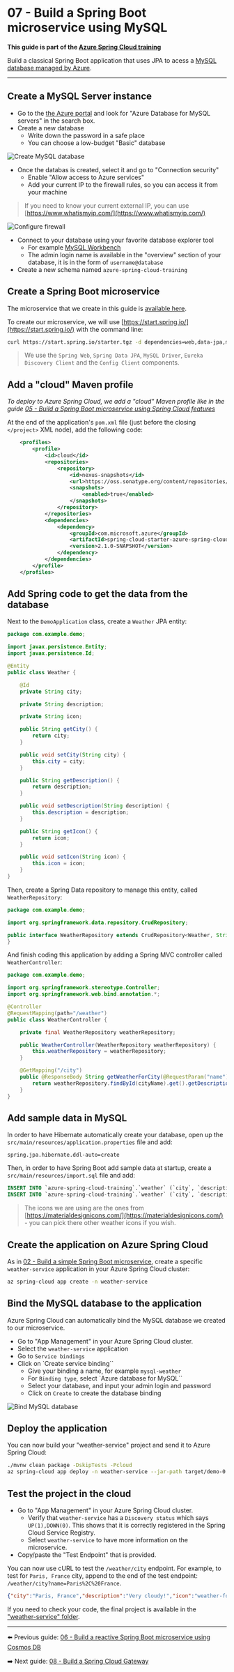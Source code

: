 # 07 - Build a Spring Boot microservice using MySQL

__This guide is part of the [Azure Spring Cloud training](../README.md)__

Build a classical Spring Boot application that uses JPA to acess a [MySQL database managed by Azure](https://docs.microsoft.com/en-us/azure/mysql/?WT.mc_id=azurespringcloud-github-judubois).

---

## Create a MySQL Server instance

- Go to the [the Azure portal](https://portal.azure.com/?WT.mc_id=azurespringcloud-github-judubois) and look for "Azure Database for MySQL servers" in the search box.
- Create a new database
  - Write down the password in a safe place
  - You can choose a low-budget "Basic" database

![Create MySQL database](media/01-create-mysql.png)

- Once the databas is created, select it and go to "Connection security"
  - Enable "Allow access to Azure services"
  - Add your current IP to the firewall rules, so you can access it from your machine

> If you need to know your current external IP, you can use [https://www.whatismyip.com/](https://www.whatismyip.com/)

![Configure firewall](media/02-firewall.png)

- Connect to your database using your favorite database explorer tool
  - For example [MySQL Workbench](https://www.mysql.com/fr/products/workbench/)
  - The admin login name is available in the "overview" section of your database, it is in the form of `username@database`
- Create a new schema named `azure-spring-cloud-training`

## Create a Spring Boot microservice

The microservice that we create in this guide is [available here](weather-service/).

To create our microservice, we will use [https://start.spring.io/](https://start.spring.io/) with the command line:

```bash
curl https://start.spring.io/starter.tgz -d dependencies=web,data-jpa,mysql,cloud-eureka,cloud-config-client -d baseDir=weather-service -d bootVersion=2.1.9.RELEASE | tar -xzvf -
```

> We use the `Spring Web`, `Spring Data JPA`, `MySQL Driver`, `Eureka Discovery Client` and the `Config Client` components.

## Add a "cloud" Maven profile

*To deploy to Azure Spring Cloud, we add a "cloud" Maven profile like in the guide [05 - Build a Spring Boot microservice using Spring Cloud features](../05-build-a-spring-boot-microservice-using-spring-cloud-features/README.md)*

At the end of the application's `pom.xml` file (just before the closing `</project>` XML node), add the following code:

```xml
    <profiles>
        <profile>
            <id>cloud</id>
            <repositories>
                <repository>
                    <id>nexus-snapshots</id>
                    <url>https://oss.sonatype.org/content/repositories/snapshots/</url>
                    <snapshots>
                        <enabled>true</enabled>
                    </snapshots>
                </repository>
            </repositories>
            <dependencies>
                <dependency>
                    <groupId>com.microsoft.azure</groupId>
                    <artifactId>spring-cloud-starter-azure-spring-cloud-client</artifactId>
                    <version>2.1.0-SNAPSHOT</version>
                </dependency>
            </dependencies>
        </profile>
    </profiles>
```

## Add Spring code to get the data from the database

Next to the `DemoApplication` class, create a `Weather` JPA entity:

```java
package com.example.demo;

import javax.persistence.Entity;
import javax.persistence.Id;

@Entity
public class Weather {

    @Id
    private String city;

    private String description;

    private String icon;

    public String getCity() {
        return city;
    }

    public void setCity(String city) {
        this.city = city;
    }

    public String getDescription() {
        return description;
    }

    public void setDescription(String description) {
        this.description = description;
    }

    public String getIcon() {
        return icon;
    }

    public void setIcon(String icon) {
        this.icon = icon;
    }
}
```

Then, create a Spring Data repository to manage this entity, called `WeatherRepository`:

```java
package com.example.demo;

import org.springframework.data.repository.CrudRepository;

public interface WeatherRepository extends CrudRepository<Weather, String> {
}
```

And finish coding this application by adding a Spring MVC controller called `WeatherController`:

```java
package com.example.demo;

import org.springframework.stereotype.Controller;
import org.springframework.web.bind.annotation.*;

@Controller
@RequestMapping(path="/weather")
public class WeatherController {

    private final WeatherRepository weatherRepository;

    public WeatherController(WeatherRepository weatherRepository) {
        this.weatherRepository = weatherRepository;
    }

    @GetMapping("/city")
    public @ResponseBody String getWeatherForCity(@RequestParam("name") String cityName) {
        return weatherRepository.findById(cityName).get().getDescription();
    }
}
```

## Add sample data in MySQL

In order to have Hibernate automatically create your database, open up the `src/main/resources/application.properties` file and add:

```properties
spring.jpa.hibernate.ddl-auto=create
```

Then, in order to have Spring Boot add sample data at startup, create a `src/main/resources/import.sql` file and add:

```sql
INSERT INTO `azure-spring-cloud-training`.`weather` (`city`, `description`, `icon`) VALUES ('Paris, France', 'Very cloudy!', 'weather-fog');
INSERT INTO `azure-spring-cloud-training`.`weather` (`city`, `description`, `icon`) VALUES ('London, UK', 'Quite cloudy', 'weather-pouring');
```

> The icons we are using are the ones from [https://materialdesignicons.com/](https://materialdesignicons.com/) - you can pick there other weather icons if you wish.

## Create the application on Azure Spring Cloud

As in [02 - Build a simple Spring Boot microservice](../02-build-a-simple-spring-boot-microservice/README.md), create a specific `weather-service` application in your Azure Spring Cloud cluster:

```bash
az spring-cloud app create -n weather-service
```

## Bind the MySQL database to the application

Azure Spring Cloud can automatically bind the MySQL database we created to our microservice.

- Go to "App Management" in your Azure Spring Cloud cluster.
- Select the `weather-service` application
- Go to `Service bindings`
- Click on `Create service binding``
  - Give your binding a name, for example `mysql-weather`
  - For `Binding type`, select `Azure database for MySQL``
  - Select your database, and input your admin login and password
  - Click on `Create` to create the database binding

![Bind MySQL database](media/03-bind-service-mysql.png)

## Deploy the application

You can now build your "weather-service" project and send it to Azure Spring Cloud:

```bash
./mvnw clean package -DskipTests -Pcloud
az spring-cloud app deploy -n weather-service --jar-path target/demo-0.0.1-SNAPSHOT.jar
```

## Test the project in the cloud

- Go to "App Management" in your Azure Spring Cloud cluster.
  - Verify that `weather-service` has a `Discovery status` which says `UP(1),DOWN(0)`. This shows that it is correctly registered in the Spring Cloud Service Registry.
  - Select `weather-service` to have more information on the microservice.
- Copy/paste the "Test Endpoint" that is provided.

You can now use cURL to test the `/weather/city` endpoint. For example, to test for `Paris, France` city, append to the end of the test endpoint: `/weather/city?name=Paris%2C%20France`.

```json
{"city":"Paris, France","description":"Very cloudy!","icon":"weather-fog"}
```

If you need to check your code, the final project is available in the ["weather-service" folder](weather-service/).

---

⬅️ Previous guide: [06 - Build a reactive Spring Boot microservice using Cosmos DB](../06-build-a-reactive-spring-boot-microservice-using-cosmosdb/README.md)

➡️ Next guide: [08 - Build a Spring Cloud Gateway](../08-build-a-spring-cloud-gateway/README.md)
